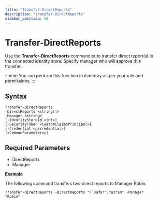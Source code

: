 ```yaml
---
title: "Transfer-DirectReports"
description: "Transfer-DirectReports"
sidebar_position: 50
---
```


# Transfer-DirectReports

Use the **Transfer-DirectReports** commandlet to transfer direct report(s) in the connected identity
store. Specify manager who will approve this transfer.

:::note
You can perform this function in directory as per your role and permissions.
:::


## Syntax

```
Transfer-DirectReports
-DirectReports <string[]>
-Manager <string>
[-IdentityStoreId <int>]
[-SecurityToken <CustomClaimsPrincipal>]
[-Credential <pscredential>]
[<CommonParameters>]
```

## Required Parameters

- DirectReports
- Manager

**Example**

The following command transfers two direct reports to Manager Robin.

```
Transfer-DirectReports -DirectReports "F Jafar","azram" -Manager "Robin"
```
